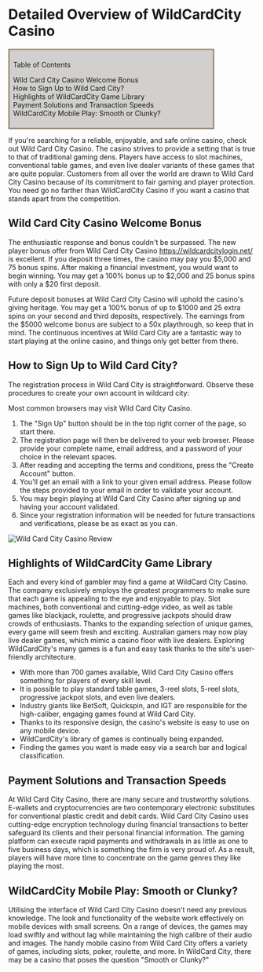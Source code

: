 <h1>Detailed Overview of WildCardCity Casino</h1>
<div id="toc" style="border: 3.5px solid #9F8C76;background: #D1D0CE;padding: 7px;width: 400px; display: table;"><p class="toctitle" style="text-align: left;">Table of Contents</p><ul class="toc_list">
<li><a href="#toc-0">Wild Card City Casino Welcome Bonus</a></li>
<li><a href="#toc-1">How to Sign Up to Wild Card City?</a></li>
<li><a href="#toc-2">Highlights of WildCardCity Game Library</a></li>
<li><a href="#toc-3">Payment Solutions and Transaction Speeds</a></li>
<li><a href="#toc-4">WildCardCity Mobile Play: Smooth or Clunky?</a></li>
</ul></div>
<p>If you're searching for a reliable, enjoyable, and safe online casino, check out Wild Card City Casino. The casino strives to provide a setting that is true to that of traditional gaming dens. Players have access to slot machines, conventional table games, and even live dealer variants of these games that are quite popular. Customers from all over the world are drawn to Wild Card City Casino because of its commitment to fair gaming and player protection. You need go no farther than WildCardCity Casino if you want a casino that stands apart from the competition.</p>
<h2 id="toc-0">Wild Card City Casino Welcome Bonus</h2>
<p>The enthusiastic response and bonus couldn't be surpassed. The new player bonus offer from Wild Card City Casino <a href="https://wildcardcitylogin.net/"><u>https://wildcardcitylogin.net/</u></a> is excellent. If you deposit three times, the casino may pay you $5,000 and 75 bonus spins. After making a financial investment, you would want to begin winning. You may get a 100% bonus up to $2,000 and 25 bonus spins with only a $20 first deposit.</p>
<p>Future deposit bonuses at Wild Card City Casino will uphold the casino's giving heritage. You may get a 100% bonus of up to $1000 and 25 extra spins on your second and third deposits, respectively. The earnings from the $5000 welcome bonus are subject to a 50x playthrough, so keep that in mind. The continuous incentives at Wild Card City are a fantastic way to start playing at the online casino, and things only get better from there.</p>
<h2 id="toc-1">How to Sign Up to Wild Card City?</h2>
<p>The registration process in Wild Card City is straightforward. Observe these procedures to create your own account in wildcard city:</p>
<p>Most common browsers may visit Wild Card City Casino.</p>
<ol>
<li>The "Sign Up" button should be in the top right corner of the page, so start there.</li>
<li>The registration page will then be delivered to your web browser. Please provide your complete name, email address, and a password of your choice in the relevant spaces.</li>
<li>After reading and accepting the terms and conditions, press the "Create Account" button.</li>
<li>You'll get an email with a link to your given email address. Please follow the steps provided to your email in order to validate your account.</li>
<li>You may begin playing at Wild Card City Casino after signing up and having your account validated.</li>
<li>Since your registration information will be needed for future transactions and verifications, please be as exact as you can.</li>
</ol>
<img src="https://i.postimg.cc/mD35cFYG/wildcardcity-casino-review.png" alt="Wild Card City Casino Review" />
<h2 id="toc-2">Highlights of WildCardCity Game Library</h2>
<p>Each and every kind of gambler may find a game at WildCard City Casino. The company exclusively employs the greatest programmers to make sure that each game is appealing to the eye and enjoyable to play. Slot machines, both conventional and cutting-edge video, as well as table games like blackjack, roulette, and progressive jackpots should draw crowds of enthusiasts. Thanks to the expanding selection of unique games, every game will seem fresh and exciting. Australian gamers may now play live dealer games, which mimic a casino floor with live dealers. Exploring WildCardCity's many games is a fun and easy task thanks to the site's user-friendly architecture.</p>
<ul>
<li>With more than 700 games available, Wild Card City Casino offers something for players of every skill level.</li>
<li>It is possible to play standard table games, 3-reel slots, 5-reel slots, progressive jackpot slots, and even live dealers.</li>
<li>Industry giants like BetSoft, Quickspin, and IGT are responsible for the high-caliber, engaging games found at Wild Card City.</li>
<li>Thanks to its responsive design, the casino's website is easy to use on any mobile device.</li>
<li>WildCardCity's library of games is continually being expanded.</li>
<li>Finding the games you want is made easy via a search bar and logical classification.</li>
</ul>
<h2 id="toc-3">Payment Solutions and Transaction Speeds</h2>
<p>At Wild Card City Casino, there are many secure and trustworthy solutions. E-wallets and cryptocurrencies are two contemporary electronic substitutes for conventional plastic credit and debit cards. Wild Card City Casino uses cutting-edge encryption technology during financial transactions to better safeguard its clients and their personal financial information. The gaming platform can execute rapid payments and withdrawals in as little as one to five business days, which is something the firm is very proud of. As a result, players will have more time to concentrate on the game genres they like playing the most.</p>
<h2 id="toc-4">WildCardCity Mobile Play: Smooth or Clunky?</h2>
<p>Utilising the interface of Wild Card City Casino doesn't need any previous knowledge. The look and functionality of the website work effectively on mobile devices with small screens. On a range of devices, the games may load swiftly and without lag while maintaining the high calibre of their audio and images. The handy mobile casino from Wild Card City offers a variety of games, including slots, poker, roulette, and more. In WildCard City, there may be a casino that poses the question "Smooth or Clunky?"</p>
